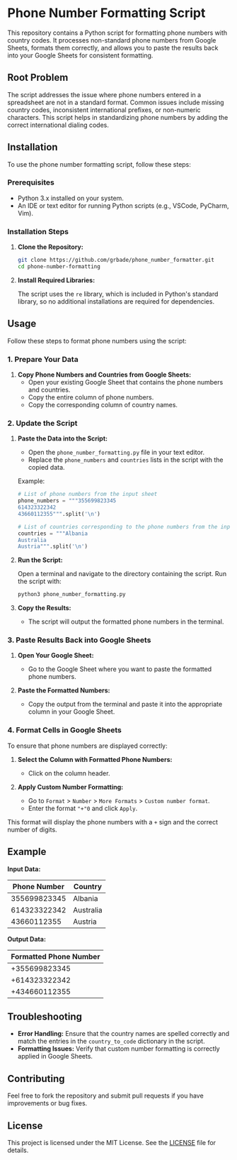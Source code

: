 # Phone Number Formatting Script

This repository contains a Python script for formatting phone numbers with country codes. It processes non-standard phone numbers from Google Sheets, formats them correctly, and allows you to paste the results back into your Google Sheets for consistent formatting.

## Root Problem

The script addresses the issue where phone numbers entered in a spreadsheet are not in a standard format. Common issues include missing country codes, inconsistent international prefixes, or non-numeric characters. This script helps in standardizing phone numbers by adding the correct international dialing codes.

## Installation

To use the phone number formatting script, follow these steps:

### Prerequisites

- Python 3.x installed on your system.
- An IDE or text editor for running Python scripts (e.g., VSCode, PyCharm, Vim).

### Installation Steps

1. **Clone the Repository:**

   ```bash
   git clone https://github.com/grbade/phone_number_formatter.git
   cd phone-number-formatting
   ```

2. **Install Required Libraries:**

   The script uses the `re` library, which is included in Python's standard library, so no additional installations are required for dependencies.

## Usage

Follow these steps to format phone numbers using the script:

### 1. Prepare Your Data

1. **Copy Phone Numbers and Countries from Google Sheets:**
   - Open your existing Google Sheet that contains the phone numbers and countries.
   - Copy the entire column of phone numbers.
   - Copy the corresponding column of country names.

### 2. Update the Script

1. **Paste the Data into the Script:**
   - Open the `phone_number_formatting.py` file in your text editor.
   - Replace the `phone_numbers` and `countries` lists in the script with the copied data.

   Example:
   ```python
   # List of phone numbers from the input sheet
   phone_numbers = """355699823345
   614323322342
   43660112355""".split('\n')

   # List of countries corresponding to the phone numbers from the input sheet
   countries = """Albania
   Australia
   Austria""".split('\n')
   ```

2. **Run the Script:**

   Open a terminal and navigate to the directory containing the script. Run the script with:

   ```bash
   python3 phone_number_formatting.py
   ```

3. **Copy the Results:**
   - The script will output the formatted phone numbers in the terminal.

### 3. Paste Results Back into Google Sheets

1. **Open Your Google Sheet:**
   - Go to the Google Sheet where you want to paste the formatted phone numbers.

2. **Paste the Formatted Numbers:**
   - Copy the output from the terminal and paste it into the appropriate column in your Google Sheet.

### 4. Format Cells in Google Sheets

To ensure that phone numbers are displayed correctly:

1. **Select the Column with Formatted Phone Numbers:**
   - Click on the column header.

2. **Apply Custom Number Formatting:**
   - Go to `Format` > `Number` > `More Formats` > `Custom number format`.
   - Enter the format `"+"0` and click `Apply`.

This format will display the phone numbers with a `+` sign and the correct number of digits.

## Example

**Input Data:**

| Phone Number | Country      |
|--------------|--------------|
| 355699823345 | Albania      |
| 614323322342 | Australia    |
| 43660112355  | Austria      |

**Output Data:**

| Formatted Phone Number |
|------------------------|
| +355699823345          |
| +614323322342          |
| +434660112355          |

## Troubleshooting

- **Error Handling:** Ensure that the country names are spelled correctly and match the entries in the `country_to_code` dictionary in the script.
- **Formatting Issues:** Verify that custom number formatting is correctly applied in Google Sheets.

## Contributing

Feel free to fork the repository and submit pull requests if you have improvements or bug fixes.

## License

This project is licensed under the MIT License. See the [LICENSE](LICENSE) file for details.
